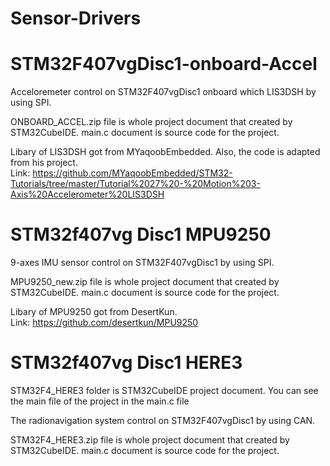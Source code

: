 # Sensor-Drivers

# STM32F407vgDisc1-onboard-Accel
Acceloremeter control on STM32F407vgDisc1 onboard which LIS3DSH by using SPI.

ONBOARD_ACCEL.zip file is whole project document that created by STM32CubeIDE.
main.c document is source code for the project.

Libary of LIS3DSH got from MYaqoobEmbedded. Also, the code is adapted from his project.          
Link: https://github.com/MYaqoobEmbedded/STM32-Tutorials/tree/master/Tutorial%2027%20-%20Motion%203-Axis%20Accelerometer%20LIS3DSH


# STM32f407vg Disc1 MPU9250
9-axes IMU sensor control on STM32F407vgDisc1 by using SPI.

MPU9250_new.zip file is whole project document that created by STM32CubeIDE.
main.c document is source code for the project.

Libary of MPU9250 got from DesertKun.                 
Link: https://github.com/desertkun/MPU9250


# STM32f407vg Disc1 HERE3
STM32F4_HERE3 folder is STM32CubeIDE project document. You can see the main file of the project in the main.c file

The radionavigation system control on STM32F407vgDisc1 by using CAN.

STM32F4_HERE3.zip file is whole project document that created by STM32CubeIDE.
main.c document is source code for the project.
